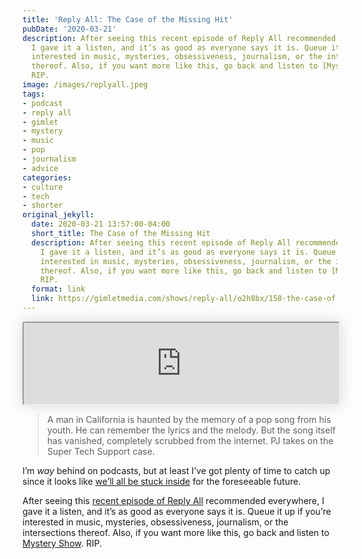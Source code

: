 ```yaml
---
title: 'Reply All: The Case of the Missing Hit'
pubDate: '2020-03-21'
description: After seeing this recent episode of Reply All recommended everywhere,
  I gave it a listen, and it’s as good as everyone says it is. Queue it up if you’re
  interested in music, mysteries, obsessiveness, journalism, or the intersections
  thereof. Also, if you want more like this, go back and listen to [Mystery Show](https://gimletmedia.com/shows/mystery-show).
  RIP.
image: /images/replyall.jpeg
tags:
- podcast
- reply all
- gimlet
- mystery
- music
- pop
- journalism
- advice
categories:
- culture
- tech
- shorter
original_jekyll:
  date: 2020-03-21 13:57:00-04:00
  short_title: The Case of the Missing Hit
  description: After seeing this recent episode of Reply All recommended everywhere,
    I gave it a listen, and it’s as good as everyone says it is. Queue it up if you’re
    interested in music, mysteries, obsessiveness, journalism, or the intersections
    thereof. Also, if you want more like this, go back and listen to [Mystery Show](https://gimletmedia.com/shows/mystery-show).
    RIP.
  format: link
  link: https://gimletmedia.com/shows/reply-all/o2h8bx/158-the-case-of-the-missing-hit
---
```


<iframe loading="lazy" scrolling="no" title="Reply All: The Case of the Missing Hit" allow="autoplay" width="100%" height="130" style="border-radius: 3px; height: 130px; width: 100%; box-shadow: 0 0 25px 0 rgba(0, 0, 0, 0.15);" src="https://player.gimletmedia.com/o2h8bx"></iframe>

> A man in California is haunted by the memory of a pop song from his youth. He can remember the lyrics and the melody. But the song itself has vanished, completely scrubbed from the internet. PJ takes on the Super Tech Support case.

I’m _way_ behind on podcasts, but at least I’ve got plenty of time to catch up since it looks like [we’ll all be stuck inside](https://www.nytimes.com/2020/03/20/world/coronavirus-news-usa-world.html#link-3b434224) for the foreseeable future. 

After seeing this [recent episode of Reply All](https://gimletmedia.com/shows/reply-all/o2h8bx/158-the-case-of-the-missing-hit) recommended everywhere, I gave it a listen, and it’s as good as everyone says it is. Queue it up if you’re interested in music, mysteries, obsessiveness, journalism, or the intersections thereof. Also, if you want more like this, go back and listen to [Mystery Show](https://gimletmedia.com/shows/mystery-show). RIP.
